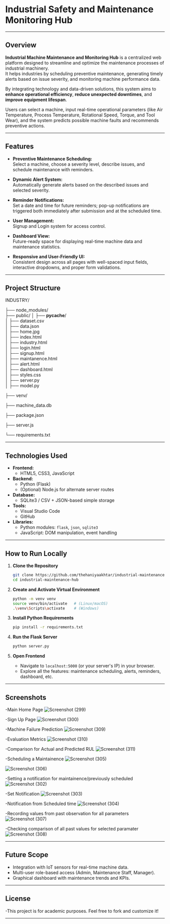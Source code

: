 # Industrial Safety and Maintenance Monitoring Hub

---

## Overview

**Industrial Machine Maintenance and Monitoring Hub** is a centralized web platform designed to streamline and optimize the maintenance processes of industrial machinery.  
It helps industries by scheduling preventive maintenance, generating timely alerts based on issue severity, and monitoring machine performance data.

By integrating technology and data-driven solutions, this system aims to **enhance operational efficiency**, **reduce unexpected downtimes**, and **improve equipment lifespan**.

Users can select a machine, input real-time operational parameters (like Air Temperature, Process Temperature, Rotational Speed, Torque, and Tool Wear), and the system predicts possible machine faults and recommends preventive actions.

---

## Features

- **Preventive Maintenance Scheduling:**  
  Select a machine, choose a severity level, describe issues, and schedule maintenance with reminders.

- **Dynamic Alert System:**  
  Automatically generate alerts based on the described issues and selected severity.

- **Reminder Notifications:**  
  Set a date and time for future reminders; pop-up notifications are triggered both immediately after submission and at the scheduled time.

- **User Management:**  
  Signup and Login system for access control.
  
- **Dashboard View:**  
  Future-ready space for displaying real-time machine data and maintenance statistics.

- **Responsive and User-Friendly UI:**  
  Consistent design across all pages with well-spaced input fields, interactive dropdowns, and proper form validations.

---

## Project Structure

INDUSTRY/

├── node_modules/            
├── public/
│   ├── __pycache__/        
│   ├── dataset.csv         
│   ├── data.json            
│   ├── home.jpg             
│   ├── index.html           
│   ├── industry.html        
│   ├── login.html           
│   ├── signup.html        
│   ├── maintanence.html    
│   ├── alert.html           
│   ├── dashboard.html       
│   ├── styles.css           
│   ├── server.py  
│   ├── model.py

├── venv/

├── machine_data.db

├── package.json

├── server.js

└── requirements.txt         

---

## Technologies Used

- **Frontend:**
  - HTML5, CSS3, JavaScript
- **Backend:**
  - Python (Flask)
  - (Optional) Node.js for alternate server routes
- **Database:**
  - SQLite3 / CSV + JSON-based simple storage
- **Tools:**
  - Visual Studio Code
  - GitHub
- **Libraries:**
  - Python modules: `flask`, `json`, `sqlite3`
  - JavaScript: DOM manipulation, event handling

---

## How to Run Locally

1. **Clone the Repository**

   ```bash
   git clone https://github.com/thehaniyaakhtar/industrial-maintenance-hub.git
   cd industrial-maintenance-hub
   ```

2. **Create and Activate Virtual Environment**

   ```bash
   python -m venv venv
   source venv/bin/activate   # (Linux/macOS)
   .\venv\Scripts\activate    # (Windows)
   ```

3. **Install Python Requirements**

   ```bash
   pip install -r requirements.txt
   ```

4. **Run the Flask Server**

   ```bash
   python server.py
   ```

5. **Open Frontend**

   - Navigate to `localhost:5000` (or your server's IP) in your browser.
   - Explore all the features: maintenance scheduling, alerts, reminders, dashboard, etc.

---

## Screenshots
  -Main Home Page
![Screenshot (299)](https://github.com/user-attachments/assets/185ce475-91d8-4161-9697-fcd6f7708012)

  -Sign Up Page
![Screenshot (300)](https://github.com/user-attachments/assets/21fee757-eb83-4b9b-8832-500959303db7)

 -Machine Failure Prediction
![Screenshot (309)](https://github.com/user-attachments/assets/6f4f563f-8ab1-448e-9aa2-8d44f1db5c07)
  
  -Evaluation Metrics
![Screenshot (310)](https://github.com/user-attachments/assets/0cbd78d6-0e6f-41cd-ad5f-a6dc1f8999a6)

  -Comparison for Actual and Predicted RUL
![Screenshot (311)](https://github.com/user-attachments/assets/95acee38-380b-4b2f-aa28-6b7531731ebd)

  -Scheduling a Maintainence
![Screenshot (305)](https://github.com/user-attachments/assets/3c60cabe-88cd-4641-9c91-d6a792ac4657)

![Screenshot (306)](https://github.com/user-attachments/assets/4fb0c4f7-2885-413d-8837-c54a91b46966)

  -Setting a notification for maintainence/previously scheduled
![Screenshot (302)](https://github.com/user-attachments/assets/1d122284-0f59-431b-b0b7-369b1380d38a)

  -Set Notification
![Screenshot (303)](https://github.com/user-attachments/assets/ce592e76-f841-431c-a330-addf18184dcd)

  -Notification from Scheduled time
![Screenshot (304)](https://github.com/user-attachments/assets/5ffb0016-fcab-4688-bb63-600dd52ac630)

  -Recording values from past observation for  all parameters
![Screenshot (307)](https://github.com/user-attachments/assets/4867b17c-f4cc-4648-b17a-fbf3dc0b6edd)

  -Checking comparison of all past values for selected paramater
![Screenshot (308)](https://github.com/user-attachments/assets/4f4c8b3d-3ae4-4c13-9988-4f3abbdac15e)

---

## Future Scope

- Integration with IoT sensors for real-time machine data.
- Multi-user role-based access (Admin, Maintenance Staff, Manager).
- Graphical dashboard with maintenance trends and KPIs.

---

## License

  -This project is for academic purposes. Feel free to fork and customize it!

---
